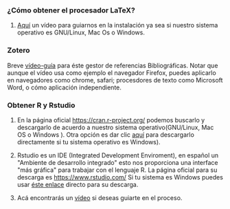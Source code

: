 
### ¿Cómo obtener el procesador LaTeX?

1. [Aquí](https://www.youtube.com/watch?v=bt4W0hjgFEY) un vídeo para guiarnos en la instalación ya sea si nuestro sistema operativo es GNU/Linux, Mac Os o Windows.


### Zotero 

Breve [vídeo-guía](https://www.youtube.com/watch?v=BrepEdOA33I) para éste gestor de referencias Bibliográficas. Notar que aunque el vídeo usa como ejemplo el navegador Firefox, puedes aplicarlo en navegadores como chrome, safari; procesdores de texto como Microsoft Word, o cómo aplicación independiente.  

### Obtener R y Rstudio 

1. En la página oficial https://cran.r-project.org/ podemos buscarlo y descargarlo de acuerdo a nuestro sistema operativo(GNU/Linux, Mac OS o Windows ).  Otra opción es dar clic [aquí](https://cran.r-project.org/bin/windows/base/R-3.2.2-win.exe) para descargarlo directamente si tu sistema operativo es Windows).

2. Rstudio es un IDE (Integrated Development Enviroment), en español un "Ambiente de desarrollo integrado" esto nos proporciona una interface "más gráfica" para trabajar con el lenguaje R. La página oficial para su descarga es https://www.rstudio.com/ Si tu sistema es Windows puedes usar [éste enlace](https://download1.rstudio.org/RStudio-0.99.489.exe) directo para su descarga.    

3. Acá encontrarás un [vídeo](https://www.youtube.com/watch?v=5ZbjUEg4a1g) si deseas guiarte en el proceso.



